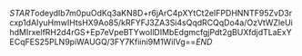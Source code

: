 $START$odeydIb7m0puOdKq3aKN8D+r6jArC4pXYtCt2eIFPDHNNTF95ZvD3rcxp1dAIyuHmwIHtsHX9Ao85/kRFYFJ3ZA3Si4sQqdRCQqDo4a/OzVtWZleUihdMIrxelfRH2d4rGS+Ep7eVpeBTYwoIlDIMbEdgmcfgjPdt2gBUXfdjdTLaExYECqFES25PLN9piWAUGQ/3FY7Kfiini9M1WiIVg==$END$
